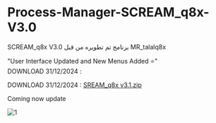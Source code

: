 # Process-Manager-SCREAM_q8x-V3.0
SCREAM_q8x V3.0  برنامج تم تطويره من قبل MR_talalq8x 

"User Interface Updated and New Menus Added ⭐"  
DOWNLOAD 31/12/2024   : 
















DOWNLOAD 31/12/2024   : [SREAM_q8x v3.1.zip](https://github.com/user-attachments/files/18279797/SREAM_q8x.v3.1.zip)





Coming now  update

![1](https://github.com/user-attachments/assets/1294f2f4-3a8b-4ff2-900a-9f9c0d65f61f)















